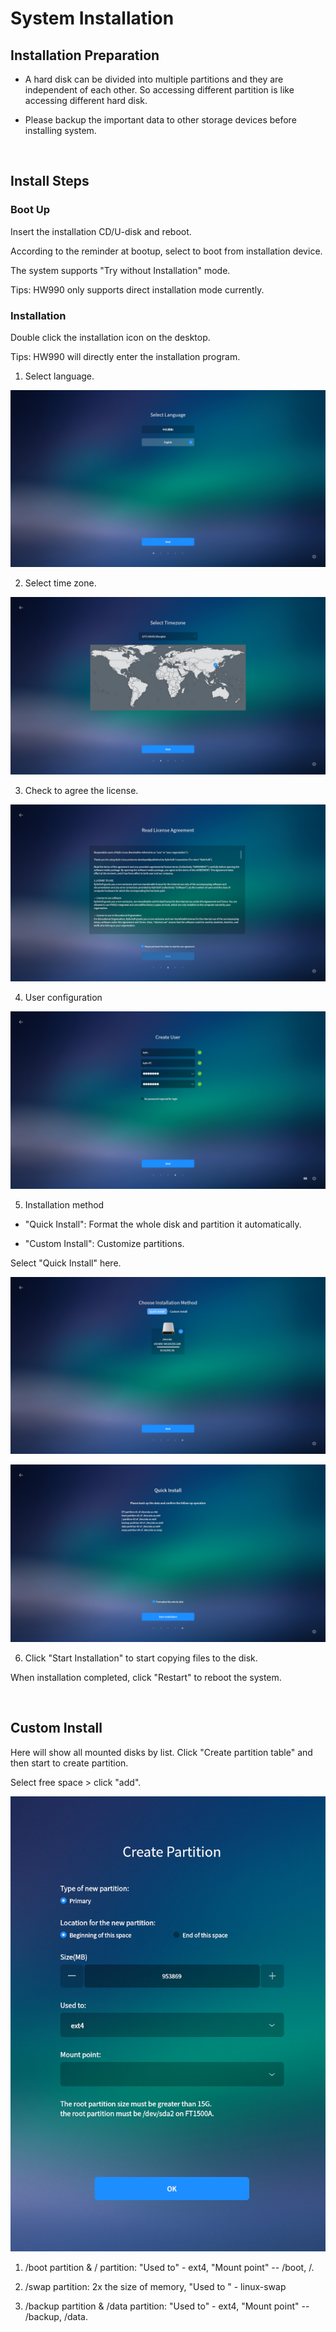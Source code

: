 # System Installation
## Installation Preparation
* A hard disk can be divided into multiple partitions and they are independent of each other. So accessing different partition is like accessing different hard disk.

* Please backup the important data to other storage devices before installing system.

<br>

## Install Steps
### Boot Up
Insert the installation CD/U-disk and reboot.

According to the reminder at bootup, select to boot from installation device.

The system supports "Try without Installation" mode.

Tips: HW990 only supports direct installation mode currently.

### Installation
Double click the installation icon on the desktop.

Tips: HW990 will directly enter the installation program.

1) Select language.

![Fig 1 Language select-big](image/1.png)

2) Select time zone.

![Fig 2 Time zone select-big](image/2.png)

3) Check to agree the license.

![Fig 3 License agreement-big](image/3.png)

4) User configuration

![Fig 4 Create account-big](image/4.png)

5) Installation method

- "Quick Install": Format the whole disk and partition it automatically.

- "Custom Install": Customize partitions. 

Select "Quick Install" here.

![Fig 5 Install options-big](image/5.png)

![Fig 6 Format prompt-big](image/6.png)

6) Click "Start Installation" to start copying files to the disk.

When installation completed, click "Restart" to reboot the system.

<br>

## Custom Install
Here will show all mounted disks by list. Click "Create partition table" and then start to create partition.

Select free space > click "add".

![Fig 7 Creat partition-big](image/7.png)

1) /boot partition & / partition: "Used to" - ext4, "Mount point" -- /boot, /.

2) /swap partition: 2x the size of memory, "Used to " - linux-swap

3) /backup partition & /data partition: "Used to" - ext4, "Mount point" -- /backup, /data.

